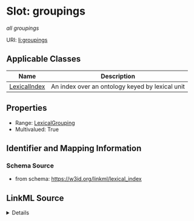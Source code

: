 # Slot: groupings
_all groupings_


URI: [li:groupings](https://w3id.org/linkml/lexical_index/groupings)



<!-- no inheritance hierarchy -->




## Applicable Classes

| Name | Description |
| --- | --- |
[LexicalIndex](LexicalIndex.md) | An index over an ontology keyed by lexical unit






## Properties

* Range: [LexicalGrouping](LexicalGrouping.md)
* Multivalued: True








## Identifier and Mapping Information







### Schema Source


* from schema: https://w3id.org/linkml/lexical_index




## LinkML Source

<details>
```yaml
name: groupings
description: all groupings
from_schema: https://w3id.org/linkml/lexical_index
rank: 1000
multivalued: true
alias: groupings
owner: LexicalIndex
domain_of:
- LexicalIndex
range: LexicalGrouping
inlined: true

```
</details>